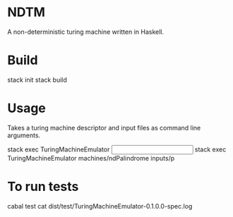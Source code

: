 # NDTM
A non-deterministic turing machine written in Haskell.

# Build

stack init
stack build

# Usage

Takes a turing machine descriptor and input files as command line arguments.

stack exec TuringMachineEmulator <descriptor filename> <input filename>
stack exec TuringMachineEmulator machines/ndPalindrome inputs/p 


# To run tests
cabal test
cat dist/test/TuringMachineEmulator-0.1.0.0-spec.log
